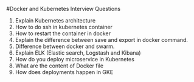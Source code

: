 #Docker and Kubernetes Interview Questions
1. Explain Kubernetes architecture
2. How to do ssh in kubernetes container
3. How to restart the container in docker
4. Explain the difference between save and export in docker command.
5. Difference between docker and swarm.
6. Explain ELK (Elastic search, Logstash and Kibana)
7. How do you deploy microservice in Kubernetes
8. What are the content of Docker file
10. How does deployments happen in GKE

	